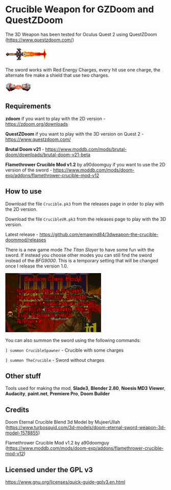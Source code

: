 # Crucible Weapon for GZDoom and QuestZDoom

The 3D Weapon has been tested for Oculus Quest 2 using QuestZDoom (https://www.questzdoom.com/)

![Red Energy Charge](/sprites/Weapons/TheCrucible/CRUCA0.png)


The sword works with Red Energy Charges, every hit use one charge, the alternate fire make a shield that use two charges.

![Red Energy Charge](/sprites/Weapons/TheCrucible/ARENA0.png)


## Requirements

**zdoom** if you want to play with the 2D version - https://zdoom.org/downloads

**QuestZDoom** if you want to play with the 3D version on Quest 2 - https://www.questzdoom.com/

**Brutal Doom v21** - https://www.moddb.com/mods/brutal-doom/downloads/brutal-doom-v21-beta

**Flamethrower Crucible Mod v1.2** by a90doomguy if you want to use the 2D version of the sword - https://www.moddb.com/mods/doom-exp/addons/flamethrower-crucible-mod-v12

## How to use

Download the file `Crucible.pk3` from the releases page in order to play with the 2D version.

Download the file `CrucibleVR.pk3` from the releases page to play with the 3D version.

Latest release - https://github.com/emawind84/3dweapon-the-crucible-doommod/releases

There is a new game mode *The Titan Slayer* to have some fun with the sword. If instead you choose other modes you can still find the sword instead of the *BFG9000*. This is a temporary setting that will be changed once I release the version 1.0.

![The Titan Slayer](/project/Textures/menu.png)

You can also summon the sword using the following commands:

`] summon CrucibleSpawner` - Crucible with some charges

`] summon TheCrucible` - Sword without charges


## Other stuff

Tools used for making the mod, **Slade3**, **Blender 2.80**, **Noesis MD3 Viewer**, **Audacity**, **paint.net**, **Premiere Pro**, **Doom Builder**

## Credits

Doom Eternal Crucible Blend 3d Model by MujeerUllah
(https://www.turbosquid.com/3d-models/doom-eternal-sword-weapon-3d-model-1578855)

Flamethrower Crucible Mod v1.2 by a90doomguy
(https://www.moddb.com/mods/doom-exp/addons/flamethrower-crucible-mod-v12)

## Licensed under the GPL v3
https://www.gnu.org/licenses/quick-guide-gplv3.en.html

